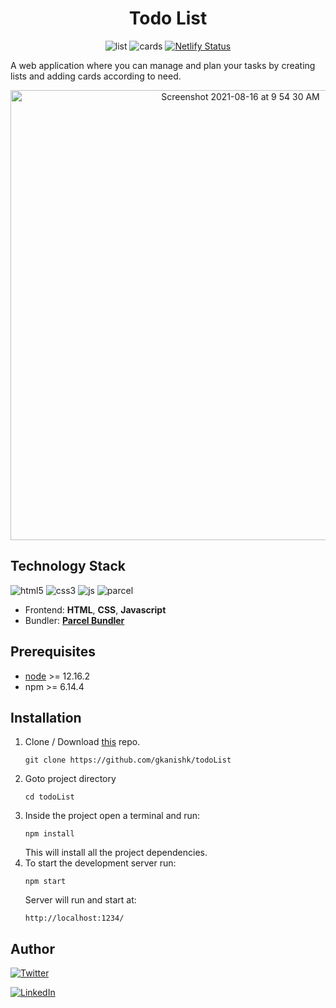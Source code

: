 <p>
    <h1 align="center">Todo List</h1>
    <div align="center">
    <img src="https://img.shields.io/badge/create-list-brightgreenstyle=flat" alt="list"> <img src="https://img.shields.io/badge/add-cards-green?style=flat" alt="cards"> <a href="https://app.netlify.com/sites/gkanishk-todolist/deploys"><img src="https://api.netlify.com/api/v1/badges/7646b281-d028-4ca5-88f8-6c9a0e064dee/deploy-status" alt="Netlify Status"></a>
    </div>
</p>

A web application where you can manage and plan your tasks by creating lists and adding cards according to need.

<div align="center">
    <img width="720" align="center" alt="Screenshot 2021-08-16 at 9 54 30 AM" src="https://user-images.githubusercontent.com/33570551/129511492-87f2dc3d-bd9f-4117-a609-d06f9ac840a8.png">
    </div>


## Technology Stack
![html5](https://img.shields.io/badge/frontend-html5-orange?style=flat&logo=Html5)
![css3](https://img.shields.io/badge/frontend-css3-blue?style=flat&logo=CSS3)
![js](https://img.shields.io/badge/frontend-js-yellow?style=flat&logo=javaScript)
![parcel](https://img.shields.io/badge/bundler-parcel-07A8DE?style=flat&logo=parcel)

* Frontend: **HTML**, **CSS**, **Javascript**
* Bundler: [**Parcel Bundler**](https://parceljs.org/getting_started.html)

## Prerequisites
* [node](https://nodejs.org/en/) >= 12.16.2
* npm >= 6.14.4

## Installation

1. Clone / Download [this](https://github.com/gkanishk/todoList) repo.
    ```
    git clone https://github.com/gkanishk/todoList
    ```
2. Goto project directory
    ```
    cd todoList
    ```
3. Inside the project open a terminal and run:
    ```
    npm install
    ```
    This will install all the project dependencies.
3. To start the development server run:
    ```
    npm start
    ```
    Server will run and start at:
    ```
    http://localhost:1234/
    ```

## Author
[![Twitter](https://img.shields.io/badge/follow-%40gkanisk__-1DA1F2?style=flat&logo=Twitter)](https://twitter.com/gkanishk_) 

[![LinkedIn](https://img.shields.io/badge/connect-%40Kanishk%20Gupta-%230077B5?style=flat&logo=LinkedIn)](https://www.linkedin.com/in/gkanishk/)
